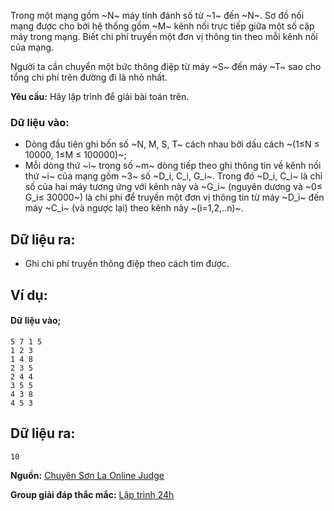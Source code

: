 Trong một mạng gồm ~N~ máy tính đánh số từ ~1~ đến ~N~. Sơ đồ nối mạng được cho bởi hệ thống gồm ~M~ kênh nối trực tiếp giữa một số cặp máy trong mạng. Biết chi phí truyền một đơn vị thông tin theo mỗi kênh nối của mạng.

Người ta cần chuyển một bức thông điệp từ máy ~S~ đến máy ~T~ sao cho tổng chi phí trên đường đi là nhỏ nhất.

**Yêu cầu:** Hãy lập trình để giải bài toán trên.

### Dữ liệu vào:
- Dòng đầu tiên ghi bốn số ~N, M, S, T~ cách nhau bởi dấu cách ~(1≤N ≤ 10000, 1≤M ≤ 100000)~;
- Mỗi dòng thứ ~i~ trong số ~m~ dòng tiếp theo ghi thông tin về kênh nối thứ ~i~ của mạng gồm ~3~ số ~D_i, C_i, G_i~. Trong đó ~D_i, C_i~ là chỉ số của hai máy tương ứng với kênh này và ~G_i~ (nguyên dương và ~0≤ G_i≤ 30000~) là chi phí để truyền một đơn vị thông tin từ máy ~D_i~ đến máy ~C_i~ (và ngược lại) theo kênh này ~(i=1,2,..n)~.

## Dữ liệu ra:
- Ghi chi phí truyền thông điệp theo cách tìm được.

## Ví dụ:
#### Dữ liệu vào;
```
5 7 1 5
1 2 3
1 4 8
2 3 5
2 4 4
3 5 5
4 3 8
4 5 3
```

## Dữ liệu ra:
```
10
```
**Nguồn:** [Chuyên Sơn La Online Judge](http://csloj.ddns.net/)

**Group giải đáp thắc mắc:** [Lập trình 24h](https://www.facebook.com/groups/1386904321519984)